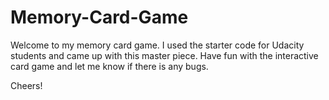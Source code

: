 # Memory-Card-Game

Welcome to my memory card game. I used the starter code for Udacity students and came up with this master piece. Have fun with the interactive card game and let me know if there is any bugs.

Cheers!
